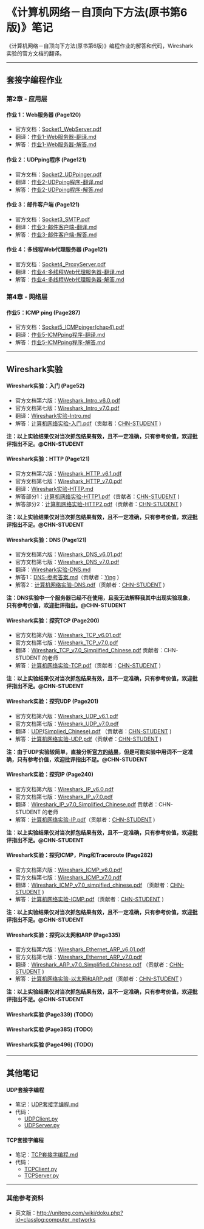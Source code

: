 # 《计算机网络－自顶向下方法(原书第6版)》笔记

《计算机网络－自顶向下方法(原书第6版)》编程作业的解答和代码，Wireshark实验的官方文档的翻译。

***

## 套接字编程作业

### 第2章 - 应用层

#### 作业 1：Web服务器 (Page120)

* 官方文档：[Socket1_WebServer.pdf](SocketProgrammingAssignment/作业1-Web服务器/Socket1_WebServer.pdf)
* 翻译：[作业1-Web服务器-翻译.md](SocketProgrammingAssignment/作业1-Web服务器/作业1-Web服务器-翻译.md)
* 解答：[作业1-Web服务器-解答.md](SocketProgrammingAssignment/作业1-Web服务器/作业1-Web服务器-解答.md)

#### 作业 2：UDPping程序 (Page121)

* 官方文档：[Socket2_UDPpinger.pdf](SocketProgrammingAssignment/作业2-UDPping程序/Socket2_UDPpinger.pdf)
* 翻译：[作业2-UDPping程序-翻译.md](SocketProgrammingAssignment/作业2-UDPping程序/作业2-UDPping程序-翻译.md)
* 解答：[作业2-UDPping程序-解答.md](SocketProgrammingAssignment/作业2-UDPping程序/作业2-UDPping程序-解答.md)

#### 作业 3：邮件客户端 (Page121)

* 官方文档：[Socket3_SMTP.pdf](SocketProgrammingAssignment/作业3-邮件客户端/Socket3_SMTP.pdf)
* 翻译：[作业3-邮件客户端-翻译.md](SocketProgrammingAssignment/作业3-邮件客户端/作业3-邮件客户端-翻译.md)
* 解答：[作业3-邮件客户端-解答.md](SocketProgrammingAssignment/作业3-邮件客户端/作业3-邮件客户端-解答.md)

#### 作业 4：多线程Web代理服务器 (Page121)

- 官方文档：[Socket4_ProxyServer.pdf](SocketProgrammingAssignment/作业4-多线程Web代理服务器/Socket4_ProxyServer.pdf)
- 翻译：[作业4-多线程Web代理服务器-翻译.md](SocketProgrammingAssignment/作业4-多线程Web代理服务器/作业4-多线程Web代理服务器-翻译.md)
- 解答：[作业4-多线程Web代理服务器-解答.md](SocketProgrammingAssignment/作业4-多线程Web代理服务器/作业4-多线程Web代理服务器-解答.md)

### 第4章 - 网络层

#### 作业5：ICMP ping (Page287)

- 官方文档：[Socket5_ICMPpinger(chap4).pdf](SocketProgrammingAssignment/作业5-ICMPping程序/Socket5_ICMPpinger(chap4).pdf)
- 翻译：[作业5-ICMPping程序-翻译.md](SocketProgrammingAssignment/作业5-ICMPping程序/作业5-ICMPping程序-翻译.md)
- 解答：[作业5-ICMPping程序-解答.md](SocketProgrammingAssignment/作业5-ICMPping程序/作业5-ICMPping程序-解答.md)

***

## Wireshark实验

#### Wireshark实验：入门 (Page52)

* 官方文档第六版：[Wireshark_Intro_v6.0.pdf](WiresharkLab/Wireshark实验-Intro/Wireshark_Intro_v6.0.pdf)
* 官方文档第七版：[Wireshark_Intro_v7.0.pdf](WiresharkLab/Wireshark实验-Intro/Wireshark_Intro_v7.0.pdf)
* 翻译：[Wireshark实验-Intro.md](WiresharkLab/Wireshark实验-Intro/Wireshark实验-Intro.md)
* 解答：[计算机网络实验-入门.pdf](WiresharkLab/Wireshark实验-Intro/计算机网络实验-入门.pdf)（贡献者：[CHN-STUDENT](https://github.com/chn-student) )

**注：以上实验结果仅对当次抓包结果有效，且不一定准确，只有参考价值，欢迎批评指出不足。@CHN-STUDENT**

#### Wireshark实验：HTTP (Page121)

* 官方文档第六版：[Wireshark_HTTP_v6.1.pdf](WiresharkLab/Wireshark实验-HTTP/Wireshark_HTTP_v6.1.pdf)
* 官方文档第七版：[Wireshark_HTTP_v7.0.pdf](WiresharkLab/Wireshark实验-HTTP/Wireshark_HTTP_v7.0.pdf)
* 翻译：[Wireshark实验-HTTP.md](WiresharkLab/Wireshark实验-HTTP/Wireshark实验-HTTP.md)
* 解答部分1：[计算机网络实验-HTTP1.pdf](WiresharkLab/Wireshark实验-HTTP/计算机网络实验-HTTP1.pdf)（贡献者：[CHN-STUDENT](https://github.com/chn-student) )
* 解答部分2：[计算机网络实验-HTTP2.pdf](WiresharkLab/Wireshark实验-HTTP/计算机网络实验-HTTP2.pdf)（贡献者：[CHN-STUDENT](https://github.com/chn-student) )

**注：以上实验结果仅对当次抓包结果有效，且不一定准确，只有参考价值，欢迎批评指出不足。@CHN-STUDENT**

#### Wireshark实验：DNS (Page121)

* 官方文档第六版：[Wireshark_DNS_v6.01.pdf](WiresharkLab/Wireshark实验-DNS/Wireshark_DNS_v6.01.pdf)
* 官方文档第七版：[Wireshark_DNS_v7.0.pdf](WiresharkLab/Wireshark实验-DNS/Wireshark_DNS_v7.0.pdf)
* 翻译：[Wireshark实验-DNS.md](WiresharkLab/Wireshark实验-DNS/Wireshark实验-DNS.md)
* 解答1：[DNS-参考答案.md](WiresharkLab/Wireshark实验-DNS/DNS-参考答案.md)（贡献者：[Ying](https://github.com/IrisZhang) )
* 解答2：[计算机网络实验-DNS.pdf](WiresharkLab/Wireshark实验-DNS/计算机网络实验-DNS.pdf)（贡献者：[CHN-STUDENT](https://github.com/chn-student) )

**注：DNS实验中一个服务器已经不在使用，且我无法解释我其中出现实验现象，只有参考价值，欢迎批评指出。@CHN-STUDENT**

#### Wireshark实验：探究TCP (Page200) 

* 官方文档第六版：[Wireshark_TCP_v6.01.pdf](WiresharkLab/Wireshark实验-TCP/Wireshark_TCP_v6.0.pdf)
* 官方文档第七版：[Wireshark_TCP_v7.0.pdf](WiresharkLab/Wireshark实验-TCP/Wireshark_TCP_v7.0.pdf)
* 翻译：[Wireshark_TCP_v7.0_Simplified_Chinese.pdf](WiresharkLab/Wireshark实验-TCP/Wireshark_TCP_v7.0_Simplified_Chinese.pdf) 贡献者：CHN-STUDENT 的老师
* 解答：[计算机网络实验-TCP.pdf](WiresharkLab/Wireshark实验-TCP/计算机网络实验-TCP.pdf)（贡献者：[CHN-STUDENT](https://github.com/chn-student) )

**注：以上实验结果仅对当次抓包结果有效，且不一定准确，只有参考价值，欢迎批评指出不足。@CHN-STUDENT**

#### Wireshark实验：探究UDP (Page201) 

* 官方文档第六版：[Wireshark_UDP_v6.1.pdf](WiresharkLab/Wireshark实验-UDP/Wireshark_UDP_v6.1.pdf)
* 官方文档第七版：[Wireshark_UDP_v7.0.pdf](WiresharkLab/Wireshark实验-UDP/Wireshark_UDP_v7.0.pdf)
* 翻译：[UDP(Simplied_Chinese).pdf](WiresharkLab/Wireshark实验-UDP/UDP(Simplied_Chinese).pdf) （贡献者：[CHN-STUDENT](https://github.com/chn-student) )
* 解答：[计算机网络实验-UDP.pdf](WiresharkLab/Wireshark实验-UDP/计算机网络实验-UDP.pdf)（贡献者：[CHN-STUDENT](https://github.com/chn-student) )
  
**注：由于UDP实验较简单，直接分析[官方的结果](WiresharkLab/wireshark-traces/http-ethereal-trace-5)，但是可能实验中用词不一定准确，只有参考价值，欢迎批评指出不足。@CHN-STUDENT**

#### Wireshark实验：探究IP (Page240) 

* 官方文档第六版：[Wireshark_IP_v6.0.pdf](WiresharkLab/Wireshark实验-IP/Wireshark_IP_v6.0.pdf)
* 官方文档第七版：[Wireshark_IP_v7.0.pdf](WiresharkLab/Wireshark实验-IP/Wireshark_IP_v7.0.pdf)
* 翻译：[Wireshark_IP_v7.0_Simplified_Chinese.pdf](WiresharkLab/Wireshark实验-IP/Wireshark_IP_v7.0_Simplied_Chinese.pdf) 贡献者：CHN-STUDENT 的老师
* 解答：[计算机网络实验-IP.pdf](WiresharkLab/Wireshark实验-IP/计算机网络实验-IP.pdf)（贡献者：[CHN-STUDENT](https://github.com/chn-student) )

**注：以上实验结果仅对当次抓包结果有效，且不一定准确，只有参考价值，欢迎批评指出不足。@CHN-STUDENT**


#### Wireshark实验：探究ICMP，Ping和Traceroute (Page282) 
* 官方文档第六版：[Wireshark_ICMP_v6.0.pdf](WiresharkLab/Wireshark实验-ICMP/Wireshark_ICMP_v6.0.pdf)
* 官方文档第七版：[Wireshark_ICMP_v7.0.pdf](WiresharkLab/Wireshark实验-ICMP/Wireshark_ICMP_v7.0.pdf)
* 翻译：[Wireshark_ICMP_v7.0_simpified_chinese.pdf](WiresharkLab/Wireshark实验-ICMP/Wireshark_ICMP_v7.0_simpified_chinese.pdf) （贡献者：[CHN-STUDENT](https://github.com/chn-student) )
* 解答：[计算机网络实验-ICMP.pdf](WiresharkLab/Wireshark实验-ICMP/计算机网络实验-ICMP.pdf)（贡献者：[CHN-STUDENT](https://github.com/chn-student) )

**注：以上实验结果仅对当次抓包结果有效，且不一定准确，只有参考价值，欢迎批评指出不足。@CHN-STUDENT**

#### Wireshark实验：探究以太网和ARP (Page335) 

* 官方文档第六版：[Wireshark_Ethernet_ARP_v6.01.pdf](WiresharkLab/Wireshark实验-Ethernet-ARP/Wireshark_Ethernet_ARP_v6.01.pdf)
* 官方文档第七版：[Wireshark_Ethernet_ARP_v7.0.pdf](WiresharkLab/Wireshark实验-Ethernet-ARP/Wireshark_Ethernet_ARP_v7.0.pdf)
* 翻译：[Wireshark_ARP_v7.0_Simplified_Chinese.pdf](WiresharkLab/Wireshark实验-Ethernet-ARP/Wireshark_Ethernet_ARP_v7.0_simpified_chinese.pdf) （贡献者：[CHN-STUDENT](https://github.com/chn-student) )
* 解答：[计算机网络实验-以太网和ARP.pdf](WiresharkLab/Wireshark实验-Ethernet-ARP/计算机网络实验-以太网和ARP.pdf)（贡献者：[CHN-STUDENT](https://github.com/chn-student) )

**注：以上实验结果仅对当次抓包结果有效，且不一定准确，只有参考价值，欢迎批评指出不足。@CHN-STUDENT**

#### Wireshark实验 (Page339) (TODO)

#### Wireshark实验 (Page385) (TODO)

#### Wireshark实验 (Page496) (TODO)

***

## 其他笔记

#### UDP套接字编程

* 笔记：[UDP套接字编程.md](Notes/UDP套接字编程.md)
* 代码：
  * [UDPClient.py](Notes/source/UDPClient.py)
  * [UDPServer.py](Notes/source/UDPServer.py)

#### TCP套接字编程

* 笔记：[TCP套接字编程.md](Notes/TCP套接字编程.md)
* 代码：
  * [TCPClient.py](Notes/source/TCPClient.py)
  * [TCPServer.py](Notes/source/TCPServer.py)

***

### 其他参考资料

* 英文版：http://uniteng.com/wiki/doku.php?id=classlog:computer_networks